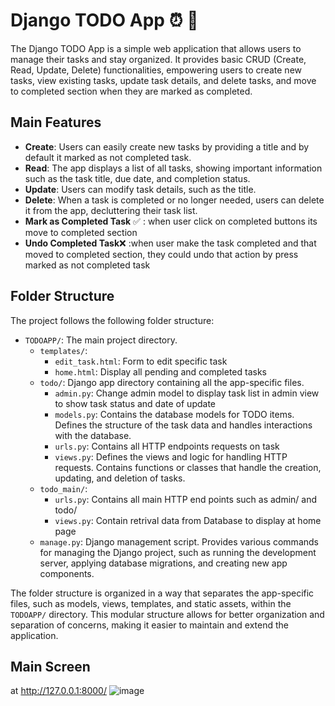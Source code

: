 # Django TODO App :alarm_clock: :memo:
The Django TODO App is a simple web application that allows users to manage their tasks and stay organized. It provides basic CRUD (Create, Read, Update, Delete) functionalities, empowering users to create new tasks, view existing tasks, update task details, and delete tasks, and move to completed section  when they are marked as completed.

## Main Features
- **Create**: Users can easily create new tasks by providing a title and by default it marked as not completed task.
- **Read**: The app displays a list of all tasks, showing important information such as the task title, due date, and completion status.
- **Update**: Users can modify task details, such as the title.
- **Delete**: When a task is completed or no longer needed, users can delete it from the app, decluttering their task list.
- **Mark as Completed Task** :white_check_mark: : when user click on completed buttons its move to completed section
- **Undo Completed Task**:x: :when user make the task completed and that moved to completed section, they could undo that action by press marked as not completed task

## Folder Structure

The project follows the following folder structure:

- `TODOAPP/`: The main project directory.
  - `templates/`:
    - `edit_task.html`: Form to edit specific task
    -  `home.html`: Display all pending and completed tasks
  - `todo/`: Django app directory containing all the app-specific files.
    - `admin.py`: Change admin model to display task list in admin view to show task status and date of update
    - `models.py`: Contains the database models for TODO items. Defines the structure of the task data and handles interactions with the database.
    - `urls.py`: Contains all HTTP endpoints requests on task 
    - `views.py`: Defines the views and logic for handling HTTP requests. Contains functions or classes that handle the creation, updating, and deletion of tasks.
  - `todo_main/`:
      - `urls.py`: Contains all main HTTP end points such as admin/ and todo/
      - `views.py`: Contain retrival data from Database to display at home page
  - `manage.py`: Django management script. Provides various commands for managing the Django project, such as running the development server, applying database migrations, and creating new app components.

The folder structure is organized in a way that separates the app-specific files, such as models, views, templates, and static assets, within the `TODOAPP/` directory. This modular structure allows for better organization and separation of concerns, making it easier to maintain and extend the application.

## Main Screen 
at http://127.0.0.1:8000/
![image](https://github.com/SalmaElmahdy/Django_TodoApp/assets/77749264/0c7e307e-0895-4ea8-aeb1-f026b514a78f)

